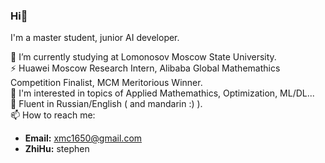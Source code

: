 ### Hi👋

I'm a master student, junior AI developer.

🔭 I’m currently studying at Lomonosov Moscow State University.  
⚡ Huawei Moscow Research Intern, Alibaba Global Mathemathics Competition Finalist, MCM Meritorious Winner.  
🤔 I'm interested in topics of Applied Mathemathics, Optimization, ML/DL...  
💬 Fluent in Russian/English ( and mandarin :) ).  
📫 How to reach me: 
- **Email:** xmc1650@gmail.com
- **ZhiHu:** stephen

<!--
**mmmiiinnnggg/mmmiiinnnggg** is a ✨ _special_ ✨ repository because its `README.md` (this file) appears on your GitHub profile.

Here are some ideas to get you started:

- 🔭 I’m currently working on ...
- 🌱 I’m currently learning ...
- 👯 I’m looking to collaborate on ...
- 🤔 I’m looking for help with ...
- 💬 Ask me about ...
- 📫 How to reach me: ...
- 😄 Pronouns: ...
- ⚡ Fun fact: ...
-->
